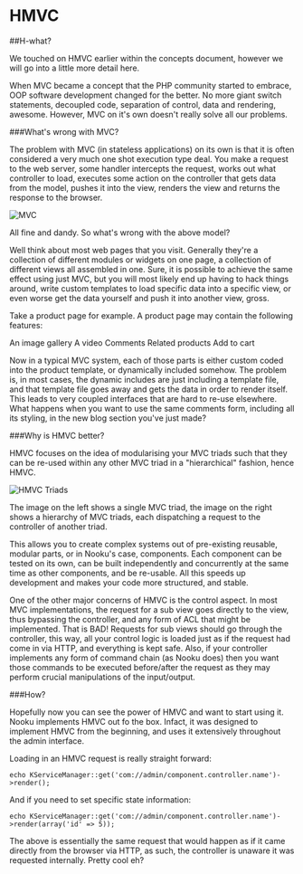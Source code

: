 # HMVC

##H-what?

We touched on HMVC earlier within the concepts document, however we will go into a little more detail here.

When MVC became a concept that the PHP community started to embrace, OOP software development changed for the better. No more giant switch statements, decoupled code, separation of control, data and rendering, awesome. However, MVC on it's own doesn't really solve all our problems. 


###What's wrong with MVC?

The problem with MVC (in stateless applications) on its own is that it is often considered a very much one shot execution type deal. You make a request to the web server, some handler intercepts the request, works out what controller to load, executes some action on the controller that gets data from the model, pushes it into the view, renders the view and returns the response to the browser.


![MVC](http://www.phpfactory.com/blog/wp-content/uploads/2012/10/MVC-Diagram.gif)

All fine and dandy. So what's wrong with the above model?

Well think about most web pages that you visit. Generally they're a collection of different modules or widgets on one page, a collection of different views all assembled in one. Sure, it is possible to achieve the same effect using just MVC, but you will most likely end up having to hack things around, write custom templates to load specific data into a specific view, or even worse get the data yourself and push it into another view, gross.

Take a product page for example. A product page may contain the following features:

An image gallery
A video
Comments
Related products
Add to cart

Now in a typical MVC system, each of those parts is either custom coded into the product template, or dynamically included somehow. The problem is, in most cases, the dynamic includes are just including a template file, and that template file goes away and gets the data in order to render itself. This leads to very coupled interfaces that are hard to re-use elsewhere. What happens when you want to use the same comments form, including all its styling, in the new blog section you've just made?

###Why is HMVC better?

HMVC focuses on the idea of modularising your MVC triads such that they can be re-used within any other MVC triad in a "hierarchical" fashion, hence HMVC.

![HMVC Triads](https://github.com/oligriffiths/nooku-docs/blob/resources/images/hmvc.png?raw=true)

The image on the left shows a single MVC triad, the image on the right shows a hierarchy of MVC triads, each dispatching a request to the controller of another triad.

This allows you to create complex systems out of pre-existing reusable, modular parts, or in Nooku's case, components. Each component can be tested on its own, can be built independently and concurrently at the same time as other components, and be re-usable. All this speeds up development and makes your code more structured, and stable. 

One of the other major concerns of HMVC is the control aspect. In most MVC implementations, the request for a sub view goes directly to the view, thus bypassing the controller, and any form of ACL that might be implemented. That is BAD! Requests for sub views should go through the controller, this way, all your control logic is loaded just as if the request had come in via HTTP, and everything is kept safe. Also, if your controller implements any form of command chain (as Nooku does) then you want those commands to be executed before/after the request as they may perform crucial manipulations of the input/output.

###How?

Hopefully now you can see the power of HMVC and want to start using it. Nooku implements HMVC out fo the box. Infact, it was designed to implement HMVC from the beginning, and uses it extensively throughout the admin interface.

Loading in an HMVC request is really straight forward:

	echo KServiceManager::get('com://admin/component.controller.name')->render();

And if you need to set specific state information:

	echo KServiceManager::get('com://admin/component.controller.name')->render(array('id' => 5));

The above is essentially the same request that would happen as if it came directly from the browser via HTTP, as such, the controller is unaware it was requested internally. Pretty cool eh?